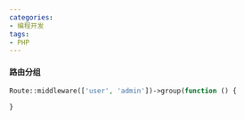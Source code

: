 ```yaml
---
categories: 
- 编程开发
tags:
- PHP
---
```


#### 路由分组

```php
Route::middleware(['user', 'admin'])->group(function () {

}
```

